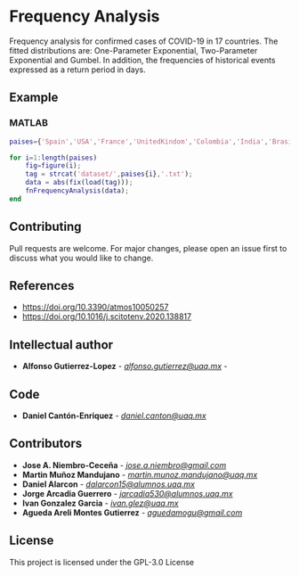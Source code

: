 # Frequency Analysis
Frequency analysis for confirmed cases of COVID-19 in 17 countries. The fitted distributions are: One-Parameter Exponential, Two-Parameter Exponential and Gumbel. In addition, the frequencies of historical events expressed as a return period in days.


## Example

### MATLAB

```matlab
paises={'Spain','USA','France','UnitedKindom','Colombia','India','Brasil','Argentina','Indonesia','Iran','Germany','Mexico','Russia','Turkey','Italia','Polonia','China'};

for i=1:length(paises)
    fig=figure(i);   
    tag = strcat('dataset/',paises{i},'.txt');
    data = abs(fix(load(tag)));
    fnFrequencyAnalysis(data);
end
```

## Contributing
Pull requests are welcome. For major changes, please open an issue first to discuss what you would like to change.

## References

*  https://doi.org/10.3390/atmos10050257
*  https://doi.org/10.1016/j.scitotenv.2020.138817

## Intellectual author
* **Alfonso Gutierrez-Lopez** - *alfonso.gutierrez@uaq.mx* -

## Code
* **Daniel Cantón-Enriquez** - *daniel.canton@uaq.mx*

## Contributors
* **Jose A. Niembro-Ceceña** - *jose.a.niembro@gmail.com*
* **Martin Muñoz Mandujano** - *martin.munoz.mandujano@uaq.mx*
* **Daniel Alarcon** - *dalarcon15@alumnos.uaq.mx*
* **Jorge Arcadia Guerrero** - *jarcadia530@alumnos.uaq.mx*
* **Ivan Gonzalez Garcia** - *ivan.glez@uaq.mx*
* **Agueda Areli Montes Gutierrez** - *aguedamogu@gmail.com*

## License
This project is licensed under the GPL-3.0 License
